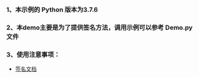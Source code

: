 ### 1、本示例的 Python 版本为3.7.6
### 2、本demo主要是为了提供签名方法，调用示例可以参考 Demo.py 文件
### 3、使用注意事项：
- [签名文档](http://https://help.aliyun.com/document_detail/29475.html)